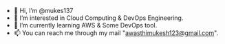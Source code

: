 - 👋 Hi, I’m @mukes137
- 👀 I’m interested in Cloud Computing & DevOps Engineering.
- 🌱 I’m currently learning AWS & Some DevOps tool.
- 📫 You can reach me through my mail "awasthimukesh123@gmail.com".

<!---
mukes137/mukes137 is a ✨ special ✨ repository because its `README.md` (this file) appears on your GitHub profile.
You can click the Preview link to take a look at your changes.
--->

